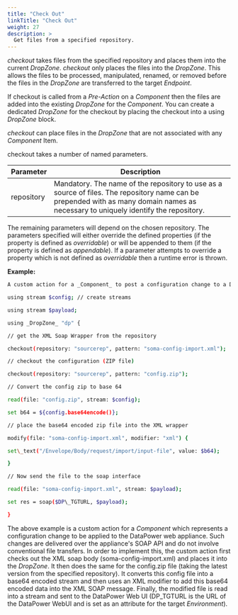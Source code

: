 ```yaml
---
title: "Check Out"
linkTitle: "Check Out"
weight: 27
description: >
  Get files from a specified repository. 
---
```


_checkout_ takes files from the specified repository and places them into the current _DropZone_. _checkout_ only places the files into the _DropZone_. This allows the files to be processed, manipulated, renamed, or removed before the files in the _DropZone_ are transferred to the target _Endpoint_.

If checkout is called from a _Pre-Action_ on a _Component_ then the files are added into the existing _DropZone_ for the _Component_. You can create a dedicated _DropZone_ for the checkout by placing the checkout into a using _DropZone_ block.

_checkout_ can place files in the _DropZone_ that are not associated with any _Component_ Item.

checkout takes a number of named parameters.

| **Parameter** | **Description** |
| --- | --- |
| repository| Mandatory. The name of the repository to use as a source of files. The repository name can be prepended with as many domain names as necessary to uniquely identify the repository.

The remaining parameters will depend on the chosen repository. The parameters specified will either override the defined properties (if the property is defined as _overridable_) or will be appended to them (if the property is defined as _appendable_). If a parameter attempts to override a property which is not defined as _overridable_ then a runtime error is thrown.

**Example:**

```bash
A custom action for a _Component_ to post a configuration change to a DataPower web appliance:

using stream $config; // create streams

using stream $payload;

using _DropZone_ "dp" {

// get the XML Soap Wrapper from the repository

checkout(repository: "sourcerep", pattern: "soma-config-import.xml");

// checkout the configuration (ZIP file)

checkout(repository: "sourcerep", pattern: "config.zip");

// Convert the config zip to base 64

read(file: "config.zip", stream: $config);

set b64 = ${config.base64encode()};

// place the base64 encoded zip file into the XML wrapper

modify(file: "soma-config-import.xml", modifier: "xml") {

set\_text("/Envelope/Body/request/import/input-file", value: $b64);

}

// Now send the file to the soap interface

read(file: "soma-config-import.xml", stream: $payload);

set res = soap($DP\_TGTURL, $payload);

}
```

The above example is a custom action for a _Component_ which represents a configuration change to be applied to the DataPower web appliance. Such changes are delivered over the appliance&#39;s SOAP API and do not involve conventional file transfers. In order to implement this, the custom action first checks out the XML soap body (soma-config-import.xml) and places it into the _DropZone_. It then does the same for the config.zip file (taking the latest version from the specified repository). It converts this config file into a base64 encoded stream and then uses an XML modifier to add this base64 encoded data into the XML SOAP message. Finally, the modified file is read into a stream and sent to the DataPower Web UI (DP\_TGTURL is the URL of the DataPower WebUI and is set as an attribute for the target _Environment_).
